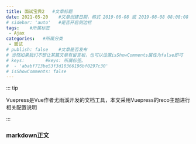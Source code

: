 ```yaml
---
title: 面试宝典2   #文章标题
date: 2021-05-20    #文章创建日期，格式 2019-08-08 或 2019-08-08 08:08:08
# sidebar: 'auto'   #是否开启侧边栏
tags:    #所属标签
 - Ajax
categories:   #所属分类
 - 面试
# publish: false    #文章是否发布
# 当然如果我们不想让某篇文章有留言板，也可以设置isShowComments属性为false即可
# keys:        #keys: 所属标签。
#  - 'ababf713be53f3d10366196bf0297c30'
# isShowComments: false
---
```


::: tip

Vuepress是Vue作者尤雨溪开发的文档工具，本文采用Vuepress的reco主题进行相关配置说明

:::

### markdown正文